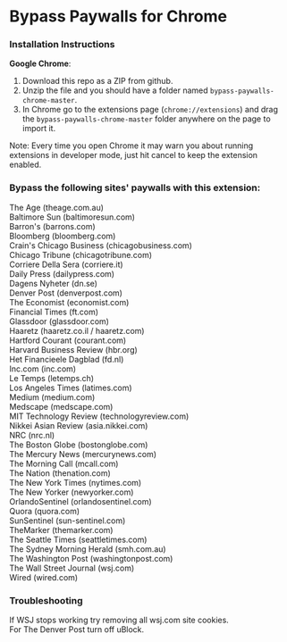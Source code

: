 # Bypass Paywalls for Chrome
### Installation Instructions
**Google Chrome**:
1. Download this repo as a ZIP from github.
1. Unzip the file and you should have a folder named `bypass-paywalls-chrome-master`.
1. In Chrome go to the extensions page (`chrome://extensions`) and drag the `bypass-paywalls-chrome-master` folder anywhere on the page to import it.

Note: Every time you open Chrome it may warn you about running extensions in developer mode, just hit cancel to keep the extension enabled.

### Bypass the following sites' paywalls with this extension:

The Age (theage.com.au)\
Baltimore Sun (baltimoresun.com)\
Barron's (barrons.com)\
Bloomberg (bloomberg.com)\
Crain's Chicago Business (chicagobusiness.com)\
Chicago Tribune (chicagotribune.com)\
Corriere Della Sera (corriere.it)\
Daily Press (dailypress.com)\
Dagens Nyheter (dn.se)\
Denver Post (denverpost.com)\
The Economist (economist.com)\
Financial Times (ft.com)\
Glassdoor (glassdoor.com)\
Haaretz (haaretz.co.il / haaretz.com)\
Hartford Courant (courant.com)\
Harvard Business Review (hbr.org)\
Het Financieele Dagblad (fd.nl)\
Inc.com (inc.com)\
Le Temps (letemps.ch)\
Los Angeles Times (latimes.com)\
Medium (medium.com)\
Medscape (medscape.com)\
MIT Technology Review (technologyreview.com)\
Nikkei Asian Review (asia.nikkei.com)\
NRC (nrc.nl)\
The Boston Globe (bostonglobe.com)\
The Mercury News (mercurynews.com)\
The Morning Call (mcall.com)\
The Nation (thenation.com)\
The New York Times (nytimes.com)\
The New Yorker (newyorker.com)\
OrlandoSentinel (orlandosentinel.com)\
Quora (quora.com)\
SunSentinel (sun-sentinel.com)\
TheMarker (themarker.com)\
The Seattle Times (seattletimes.com)\
The Sydney Morning Herald (smh.com.au)\
The Washington Post (washingtonpost.com)\
The Wall Street Journal (wsj.com)\
Wired (wired.com)

### Troubleshooting
If WSJ stops working try removing all wsj.com site cookies.\
For The Denver Post turn off uBlock.